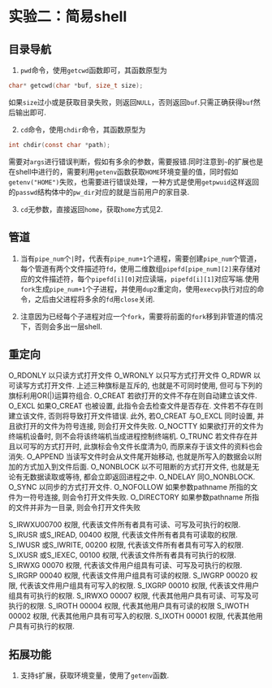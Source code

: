 # 实验二：简易shell

## 目录导航

1. `pwd`命令，使用`getcwd`函数即可，其函数原型为
```C
char* getcwd(char *buf, size_t size);
```
如果`size`过小或是获取目录失败，则返回`NULL`，否则返回`buf`.只需正确获得`buf`然后输出即可.

2. `cd`命令，使用`chdir`命令，其函数原型为
```C
int chdir(const char *path);
```
需要对`args`进行错误判断，假如有多余的参数，需要报错.同时注意到`~`的扩展也是在shell中进行的，需要利用`getenv`函数获取`HOME`环境变量的值，同时假如`getenv("HOME")`失败，也需要进行错误处理，一种方式是使用`getpwuid`这样返回的`passwd`结构体中的`pw_dir`对应的就是当前用户的家目录.

3. `cd`无参数，直接返回`home`，获取`home`方式见2.

## 管道

1. 当有`pipe_num`个`|`时，代表有`pipe_num+1`个进程，需要创建`pipe_num`个管道，每个管道有两个文件描述符`fd`，使用二维数组`pipefd[pipe_num][2]`来存储对应的文件描述符，每个`pipefd[i][0]`对应读端，`pipefd[i][1]`对应写端.使用`fork`生成`pipe_num+1`个子进程，并使用`dup2`重定向，使用`execvp`执行对应的命令，之后由父进程将多余的`fd`用`close`关闭.

2. 注意因为已经每个子进程对应一个`fork`，需要将前面的`fork`移到非管道的情况下，否则会多出一层shell.

## 重定向

O_RDONLY 以只读方式打开文件
O_WRONLY 以只写方式打开文件
O_RDWR 以可读写方式打开文件. 上述三种旗标是互斥的, 也就是不可同时使用, 但可与下列的旗标利用OR(|)运算符组合.
O_CREAT 若欲打开的文件不存在则自动建立该文件.
O_EXCL 如果O_CREAT 也被设置, 此指令会去检查文件是否存在. 文件若不存在则建立该文件, 否则将导致打开文件错误. 此外, 若O_CREAT 与O_EXCL 同时设置, 并且欲打开的文件为符号连接, 则会打开文件失败.
O_NOCTTY 如果欲打开的文件为终端机设备时, 则不会将该终端机当成进程控制终端机.
O_TRUNC 若文件存在并且以可写的方式打开时, 此旗标会令文件长度清为0, 而原来存于该文件的资料也会消失.
O_APPEND 当读写文件时会从文件尾开始移动, 也就是所写入的数据会以附加的方式加入到文件后面.
O_NONBLOCK 以不可阻断的方式打开文件, 也就是无论有无数据读取或等待, 都会立即返回进程之中.
O_NDELAY 同O_NONBLOCK.
O_SYNC 以同步的方式打开文件.
O_NOFOLLOW 如果参数pathname 所指的文件为一符号连接, 则会令打开文件失败.
O_DIRECTORY 如果参数pathname 所指的文件并非为一目录, 则会令打开文件失败

S_IRWXU00700 权限, 代表该文件所有者具有可读、可写及可执行的权限.
S_IRUSR 或S_IREAD, 00400 权限, 代表该文件所有者具有可读取的权限.
S_IWUSR 或S_IWRITE, 00200 权限, 代表该文件所有者具有可写入的权限.
S_IXUSR 或S_IEXEC, 00100 权限, 代表该文件所有者具有可执行的权限.
S_IRWXG 00070 权限, 代表该文件用户组具有可读、可写及可执行的权限.
S_IRGRP 00040 权限, 代表该文件用户组具有可读的权限.
S_IWGRP 00020 权限, 代表该文件用户组具有可写入的权限.
S_IXGRP 00010 权限, 代表该文件用户组具有可执行的权限.
S_IRWXO 00007 权限, 代表其他用户具有可读、可写及可执行的权限.
S_IROTH 00004 权限, 代表其他用户具有可读的权限
S_IWOTH 00002 权限, 代表其他用户具有可写入的权限.
S_IXOTH 00001 权限, 代表其他用户具有可执行的权限.

## 拓展功能

1. 支持`$`扩展，获取环境变量，使用了`getenv`函数.